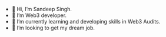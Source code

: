 - 👋 Hi, I’m Sandeep Singh.
- 👀 I’m Web3 developer.
- 🌱 I’m currently learning and developing skills in Web3 Audits.
- 💞️ I’m looking to get my dream job.


<!---
snmsndhu/snmsndhu is a ✨ special ✨ repository because its `README.md` (this file) appears on your GitHub profile.
You can click the Preview link to take a look at your changes.
--->
